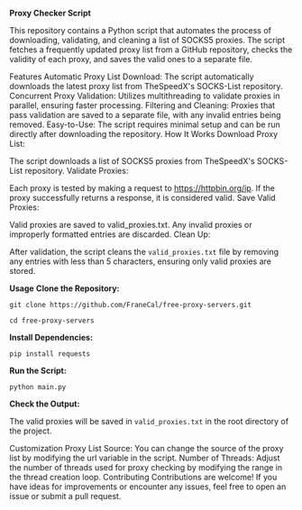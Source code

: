 **Proxy Checker Script**

This repository contains a Python script that automates the process of downloading, validating, and cleaning a list of SOCKS5 proxies. The script fetches a frequently updated proxy list from a GitHub repository, checks the validity of each proxy, and saves the valid ones to a separate file.

Features
Automatic Proxy List Download: The script automatically downloads the latest proxy list from TheSpeedX's SOCKS-List repository.
Concurrent Proxy Validation: Utilizes multithreading to validate proxies in parallel, ensuring faster processing.
Filtering and Cleaning: Proxies that pass validation are saved to a separate file, with any invalid entries being removed.
Easy-to-Use: The script requires minimal setup and can be run directly after downloading the repository.
How It Works
Download Proxy List:

The script downloads a list of SOCKS5 proxies from TheSpeedX's SOCKS-List repository.
Validate Proxies:

Each proxy is tested by making a request to https://httpbin.org/ip. If the proxy successfully returns a response, it is considered valid.
Save Valid Proxies:

Valid proxies are saved to valid_proxies.txt. Any invalid proxies or improperly formatted entries are discarded.
Clean Up:

After validation, the script cleans the `valid_proxies.txt` file by removing any entries with less than 5 characters, ensuring only valid proxies are stored.

**Usage**
**Clone the Repository:**

`git clone https://github.com/FraneCal/free-proxy-servers.git`

`cd free-proxy-servers`

**Install Dependencies:**

`pip install requests`

**Run the Script:**

`python main.py`

**Check the Output:**

The valid proxies will be saved in `valid_proxies.txt` in the root directory of the project.

Customization
Proxy List Source: You can change the source of the proxy list by modifying the url variable in the script.
Number of Threads: Adjust the number of threads used for proxy checking by modifying the range in the thread creation loop.
Contributing
Contributions are welcome! If you have ideas for improvements or encounter any issues, feel free to open an issue or submit a pull request.
